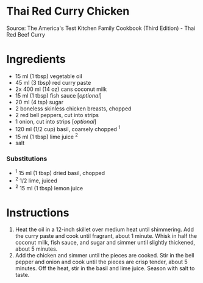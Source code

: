# Thai Red Curry Chicken

Source: The America's Test Kitchen Family Cookbook (Third Edition) - Thai Red Beef Curry

# Ingredients
* 15 ml (1 tbsp) vegetable oil
* 45 ml (3 tbsp) red curry paste
* 2x 400 ml (14 oz) cans coconut milk
* 15 ml (1 tbsp) fish sauce [*optional*]
* 20 ml (4 tsp) sugar
* 2 boneless skinless chicken breasts, chopped
* 2 red bell peppers, cut into strips
* 1 onion, cut into strips [*optional*]
* 120 ml (1/2 cup) basil, coarsely chopped <sup>1</sup>
* 15 ml (1 tbsp) lime juice <sup>2</sup>
* salt

### Substitutions
* <sup>1</sup> 15 ml (1 tbsp) dried basil, chopped
* <sup>2</sup> 1/2 lime, juiced
* <sup>2</sup> 15 ml (1 tbsp) lemon juice

# Instructions
1. Heat the oil in a 12-inch skillet over medium heat until shimmering. Add the curry paste and cook until fragrant, about 1 minute. Whisk in half the coconut milk, fish sauce, and sugar and simmer until slightly thickened, about 5 minutes.
1. Add the chicken and simmer until the pieces are cooked. Stir in the bell pepper and onion and cook until the pieces are crisp tender, about 5 minutes. Off the heat, stir in the basil and lime juice. Season with salt to taste.
